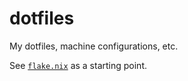 # dotfiles

My dotfiles, machine configurations, etc.

See [`flake.nix`](flake.nix) as a starting point.
